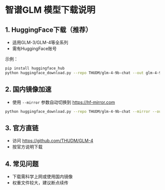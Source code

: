 # 智谱GLM 模型下载说明

## 1. HuggingFace下载（推荐）
- 适用GLM-3/GLM-4等全系列
- 需有HuggingFace账号

示例：
```bash
pip install huggingface_hub
python huggingface_download.py --repo THUDM/glm-4-9b-chat --out glm-4-9b-chat
```

## 2. 国内镜像加速
- 使用 `--mirror` 参数自动切换到 https://hf-mirror.com
```bash
python huggingface_download.py --repo THUDM/glm-4-9b-chat --mirror --out glm-4-9b-chat
```

## 3. 官方直链
- 访问 https://github.com/THUDM/GLM-4
- 按官方说明下载

## 4. 常见问题
- 下载需科学上网或使用国内镜像
- 权重文件较大，建议断点续传 